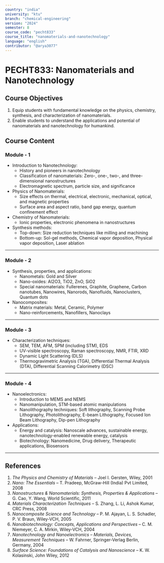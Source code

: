 ```yaml
---
country: "india"
university: "ktu"
branch: "chemical-engineering"
version: "2024"
semester: 8
course_code: "pecht833"
course_title: "nanomaterials-and-nanotechnology"
language: "english"
contributor: "@arya3077"
---
```


# PECHT833: Nanomaterials and Nanotechnology

## Course Objectives
1. Equip students with fundamental knowledge on the physics, chemistry, synthesis, and characterization of nanomaterials.
2. Enable students to understand the applications and potential of nanomaterials and nanotechnology for humankind.

## Course Content

### Module - 1
* Introduction to Nanotechnology:
  - History and pioneers in nanotechnology
  - Classification of nanomaterials: Zero-, one-, two-, and three-dimensional nanostructures
  - Electromagnetic spectrum, particle size, and significance
* Physics of Nanomaterials:
  - Size effects on thermal, electrical, electronic, mechanical, optical, and magnetic properties
  - Surface area and aspect ratio, band gap energy, quantum confinement effect
* Chemistry of Nanomaterials:
  - Ionic properties, electronic phenomena in nanostructures
* Synthesis methods:
  - Top-down: Size reduction techniques like milling and machining
  - Bottom-up: Sol-gel methods, Chemical vapor deposition, Physical vapor deposition, Laser ablation  
---

### Module - 2
* Synthesis, properties, and applications:
  - Nanometals: Gold and Silver
  - Nano-oxides: Al2O3, TiO2, ZnO, SiO2
  - Special nanomaterials: Fullerenes, Graphite, Graphene, Carbon nanotubes, Nanowires, Nanorods, Nanofluids, Nanoclusters, Quantum dots
* Nanocomposites:
  - Matrix materials: Metal, Ceramic, Polymer
  - Nano-reinforcements, Nanofillers, Nanoclays  
---
### Module - 3
* Characterization techniques:
  - SEM, TEM, AFM, SPM (including STM), EDS
  - UV-visible spectroscopy, Raman spectroscopy, NMR, FTIR, XRD
  - Dynamic Light Scattering (DLS)
  - Thermogravimetric Analysis (TGA), Differential Thermal Analysis (DTA), Differential Scanning Calorimetry (DSC)  
---

### Module - 4
* Nanoelectronics:
  - Introduction to MEMS and NEMS
  - Nanomanipulation, STM-based atomic manipulations
  - Nanolithography techniques: Soft lithography, Scanning Probe Lithography, Photolithography, E-beam Lithography, Focused Ion Beam Lithography, Dip-pen Lithography
* Applications:
  - Energy and catalysis: Nanoscale advances, sustainable energy, nanotechnology-enabled renewable energy, catalysis
  - Biotechnology: Nanomedicine, Drug delivery, Therapeutic applications, Biosensors  
---

## References


1. *The Physics and Chemistry of Materials* – Joel I. Gersten, Wiley, 2001
2. *Nano: The Essentials* – T. Pradeep, McGraw-Hill (India) Pvt Limited, 2008
3. *Nanostructures & Nanomaterials: Synthesis, Properties & Applications* – G. Cao, Y. Wang, World Scientific, 2011
4. *Materials Characterization Techniques* – S. Zhang, L. Li, Ashok Kumar, CRC Press, 2008
5. *Nanocomposite Science and Technology* – P. M. Ajayan, L. S. Schadler, P. V. Braun, Wiley-VCH, 2005
6. *Nanobiotechnology: Concepts, Applications and Perspectives* – C. M. Niemeyer, C. A. Mirkin, Wiley-VCH, 2004
7. *Nanotechnology and Nanoelectronics – Materials, Devices, Measurement Techniques* – W. Fahrner, Springer-Verlag Berlin, Germany, 2004
8. *Surface Science: Foundations of Catalysis and Nanoscience* – K. W. Kolasinski, John Wiley, 2012
